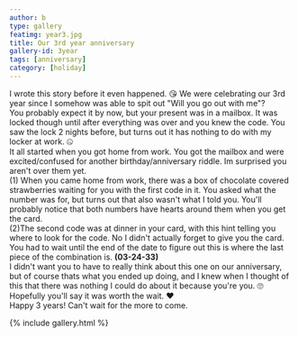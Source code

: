 ```yaml
---
author: b
type: gallery
featimg: year3.jpg
title: Our 3rd year anniversary
gallery-id: 3year
tags: [anniversary]
category: [holiday]
---
```

I wrote this story before it even happened. 😘
We were celebrating our 3rd year since I somehow was able to spit out "Will you go out with me"? <br>
You probably expect it by now, but your present was in a mailbox. It was locked though until after everything was over and you knew the code. You saw the lock 2 nights before, but turns out it has nothing to do with my locker at work. 🤐 <br>
It all started when you got home from work. You got the mailbox and were excited/confused for another birthday/anniversary riddle. Im surprised you aren't over them yet. <br>
(1) When you came home from work, there was a box of chocolate covered strawberries waiting for you with the first code in it. You asked what the number was for, but turns out that also wasn't what I told you. You'll probably notice that both numbers have hearts around them when you get the card.<br>
(2)The second code was at dinner in your card, with this hint telling you where to look for the code. No I didn't actually forget to give you the card. You had to wait until the end of the date to figure out this is where the last piece of the combination is.
<b>(03-24-33)</b> <br>
I didn't want you to have to really think about this one on our anniversary, but of course thats what you ended up doing, and I knew when I thought of this that there was nothing I could do about it because you're you. 🙄<br>
Hopefully you'll say it was worth the wait. ❤️ <br>
Happy 3 years! Can't wait for the more to come.
<br>

{% include gallery.html %}
